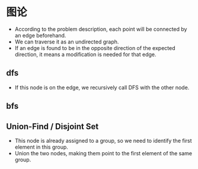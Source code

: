 # 图论

- According to the problem description, each point will be connected by an edge beforehand.
- We can traverse it as an undirected graph.
- If an edge is found to be in the opposite direction of the expected direction, it means a modification is needed for that edge.

## dfs

- If this node is on the edge, we recursively call DFS with the other node.

## bfs

## Union-Find / Disjoint Set

- This node is already assigned to a group, so we need to identify the first element in this group.
- Union the two nodes, making them point to the first element of the same group.
